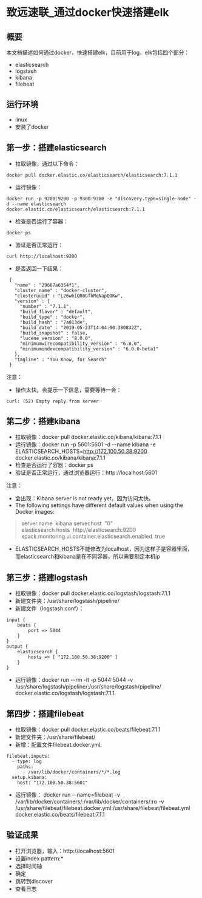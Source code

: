 # 致远速联_通过docker快速搭建elk

## 概要
本文档描述如何通过docker，快速搭建elk，目前用于log，elk包括四个部分：
- elasticsearch
- logstash
- kibana
- filebeat

## 运行环境
- linux
- 安装了docker

## 第一步：搭建elasticsearch
- 拉取镜像，通过以下命令：

```
docker pull docker.elastic.co/elasticsearch/elasticsearch:7.1.1
```

- 运行镜像：

```
docker run -p 9200:9200 -p 9300:9300 -e "discovery.type=single-node" -d --name elasticsearch docker.elastic.co/elasticsearch/elasticsearch:7.1.1
```

- 检查是否运行了容器：

```
docker ps
```

- 验证是否正常运行：

```
curl http://localhost:9200
```

- 是否返回一下结果：

```
 { 
   "name" : "29667a6354f1", 
   "cluster_name" : "docker-cluster", 
   "clusteruuid" : "L26w6iQR0GfhMqNapQOKw", 
   "version" : { 
     "number" : "7.1.1", 
     "build_flavor" : "default", 
     "build_type" : "docker", 
     "build_hash" : "7a013de", 
     "build_date" : "2019-05-23T14:04:00.380842Z", 
     "build_snapshot" : false, 
     "lucene_version" : "8.0.0", 
     "minimumwirecompatibility_version" : "6.8.0", 
     "minimumindexcompatibility_version" : "6.0.0-beta1" 
   }, 
   "tagline" : "You Know, for Search" 
 } 
```

注意：
- 操作太快，会提示一下信息，需要等待一会：

```
curl: (52) Empty reply from server
```

## 第二步：搭建kibana
- 拉取镜像：docker pull docker.elastic.co/kibana/kibana:7.1.1
- 运行镜像：docker run -p 5601:5601 -d --name kibana -e ELASTICSEARCH_HOSTS=http://172.100.50.38:9200 docker.elastic.co/kibana/kibana:7.1.1 
- 检查是否运行了容器：docker ps
- 验证是否正常运行，通过浏览器运行：http://localhost:5601

注意：
- 会出现：Kibana server is not ready yet，因为访问太快。
- The following settings have different default values when using the Docker images:
> server.name  kibana 
> server.host  "0" 
> elasticsearch.hosts  http://elasticsearch:9200 
> xpack.monitoring.ui.container.elasticsearch.enabled  true 
- ELASTICSEARCH_HOSTS不能修改为localhost，因为这样子是容器里面，而elasticsearch和kibana是在不同容器，所以需要制定本机ip

## 第三步：搭建logstash
- 拉取镜像：docker pull docker.elastic.co/logstash/logstash:7.1.1
- 新建文件夹：/usr/share/logstash/pipeline/
- 新建文件（logstash.conf）：
```
input {
    beats {
        port => 5044
    }
}
output {
    elasticsearch {
        hosts => [ "172.100.50.38:9200" ]
    }
}
```
- 运行镜像：docker run --rm -it -p 5044:5044 -v /usr/share/logstash/pipeline/:/usr/share/logstash/pipeline/ docker.elastic.co/logstash/logstash:7.1.1

## 第四步：搭建filebeat
- 拉取镜像：docker pull docker.elastic.co/beats/filebeat:7.1.1
- 新建文件夹：/usr/share/filebeat/
- 新增：配置文件filebeat.docker.yml:
```
filebeat.inputs:
  - type: log
    paths:
      - /var/lib/docker/containers/*/*.log
  setup.kibana:
    host: "172.100.50.38:5601"
```
- 运行镜像：
docker run --name=filebeat -v /var/lib/docker/containers/:/var/lib/docker/containers/:ro -v /usr/share/filebeat/filebeat.docker.yml:/usr/share/filebeat/filebeat.yml docker.elastic.co/beats/filebeat:7.1.1

## 验证成果
- 打开浏览器，输入：http://localhost:5601
- 设置index pattern:*
- 选择时间轴
- 确定
- 跳转到discover
- 查看日志